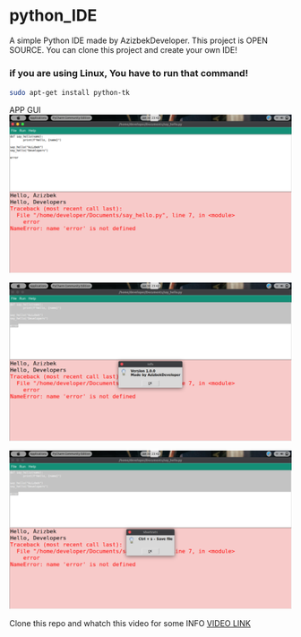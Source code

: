 # python_IDE
A simple Python IDE made by AzizbekDeveloper. 
This project is OPEN SOURCE. You can clone this project and create your own IDE!

### if you are using Linux, You have to run that command!
```bash
sudo apt-get install python-tk
```

APP GUI
![](./.medias/base.png)

![](./.medias/info.png)

![](./.medias/shortcuts.png)

Clone this repo and whatch this video for some INFO
[VIDEO LINK](./help.mp4)